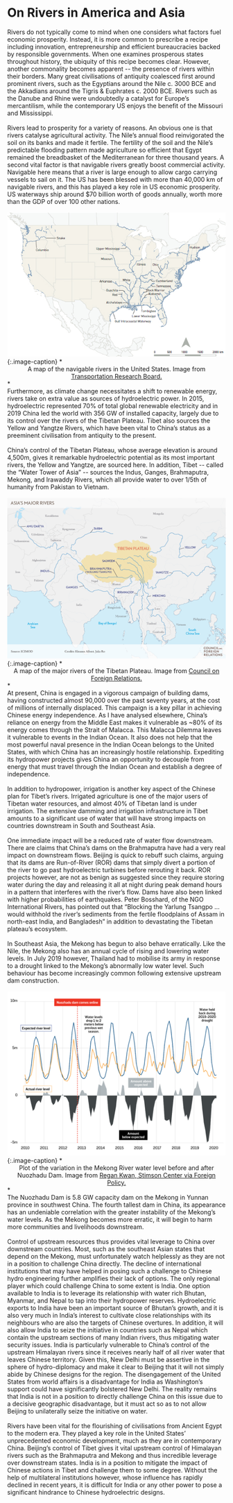 # On Rivers in America and Asia

<div class="straits">
Rivers do not typically come to mind when one considers what factors fuel economic prosperity. Instead, it is more common to prescribe a recipe including innovation, entrepreneurship and efficient bureaucracies backed by responsible governments. When one examines prosperous states throughout history, the ubiquity of this recipe becomes clear. However, another commonality becomes apparent -- the presence of rivers within their borders. Many great civilisations of antiquity coalesced first around prominent rivers, such as the Egyptians around the Nile c. 3000 BCE and the Akkadians around the Tigris & Euphrates c. 2000 BCE. Rivers such as the Danube and Rhine were undoubtedly a catalyst for Europe’s mercantilism, while the contemporary US enjoys the benefit of the Missouri and Mississippi.
</div><br>
<div class="straits">
Rivers lead to prosperity for a variety of reasons. An obvious one is that rivers catalyse agricultural activity. The Nile’s annual flood reinvigorated the soil on its banks and made it fertile. The fertility of the soil and the Nile’s predictable flooding pattern made agriculture so efficient that Egypt remained the breadbasket of the Mediterranean for three thousand years. A second vital factor is that navigable rivers greatly boost commercial activity. Navigable here means that a river is large enough to allow cargo carrying vessels to sail on it. The US has been blessed with more than 40,000 km of navigable rivers, and this has played a key role in US economic prosperity. US waterways ship around $70 billion worth of goods annually, worth more than the GDP of over 100 other nations.
</div><br>
<div style="text-align:center"><img src="./us_rivers.jpg" /></div>
{:.image-caption}
*<center>A map of the navigable rivers in the United States. Image from <a href="https://www.nap.edu/read/21763/chapter/4#16">Transportation Research Board.</a></center>*

<div class="straits">
Furthermore, as climate change necessitates a shift to renewable energy, rivers take on extra value as sources of hydroelectric power. In 2015, hydroelectric represented 70% of total global renewable electricity and in 2019 China led the world with 356 GW of installed capacity, largely due to its control over the rivers of the Tibetan Plateau. Tibet also sources the Yellow and Yangtze Rivers, which have been vital to China’s status as a preeminent civilisation from antiquity to the present.
</div><br>
<div class="straits">
China’s control of the Tibetan Plateau, whose average elevation is around 4,500m, gives it remarkable hydroelectric potential as its most important rivers, the Yellow and Yangtze, are sourced here. In addition, Tibet -- called the “Water Tower of Asia” -- sources the Indus, Ganges, Brahmaputra, Mekong, and Irawaddy Rivers, which all provide water to over 1/5th of humanity
from Pakistan to Vietnam.
</div><br>
<div style="text-align:center"><img src="./AsiasMajorRivers_RTP.jpg" /></div>
{:.image-caption}
*<center>A map of the major rivers of the Tibetan Plateau. Image from <a href="https://www.cfr.org/backgrounder/water-clouds-tibetan-plateau">Council on Foreign Relations.</a></center>*

<div class="straits">
At present, China is engaged in a vigorous campaign of building dams, having constructed almost 90,000 over the past seventy years, at the cost of millions of internally displaced. This campaign is a key pillar in achieving Chinese energy independence. As I have analysed elsewhere, China’s reliance on energy from the Middle East makes it vulnerable as ~80% of its energy comes through the Strait of Malacca. This Malacca Dilemma leaves it vulnerable to events in the Indian Ocean. It also does not help that the most powerful naval presence in the Indian Ocean belongs to the United States, with which China has an increasingly hostile relationship. Expediting its hydropower projects gives China an opportunity to decouple from energy that must travel through the Indian Ocean and establish a degree of independence.
</div><br>
<div class="straits">
In addition to hydropower, irrigation is another key aspect of the Chinese plan for Tibet’s rivers. Irrigated agriculture is one of the major users of Tibetan water resources, and almost 40% of Tibetan land is under irrigation. The extensive damming and irrigation infrastructure in Tibet amounts to a significant use of water that will have strong impacts on countries downstream in South and Southeast Asia.
</div><br>
<div class="straits">
One immediate impact will be a reduced rate of water flow downstream. There are claims that China’s dams on the Brahmaputra have had a very real impact on downstream flows. Beijing is quick to rebuff such claims, arguing that its dams are Run-of-River (ROR) dams that simply divert a portion of the river to go past hydroelectric turbines before rerouting it back. ROR projects however, are not as benign as suggested since they require storing water during the day and releasing it all at night during peak demand hours in a pattern that interferes with the river’s flow. Dams have also been linked with higher probabilities of earthquakes. Peter Bosshard, of the NGO International Rivers, has pointed out that “Blocking the Yarlung Tsangpo … would withhold the river’s sediments from the fertile floodplains of Assam in north-east India, and Bangladesh” in addition to devastating the Tibetan plateau’s ecosystem.
</div><br>
<div class="straits">
In Southeast Asia, the Mekong has begun to also behave erratically. Like the Nile, the Mekong also has an annual cycle of rising and lowering water levels. In July 2019 however, Thailand had to mobilise its army in response to a drought linked to the Mekong’s abnormally low water level. Such behaviour has become increasingly common following extensive upstream dam construction.
</div><br>
<div style="text-align:center"><img src="./Mekong-water-levels.png" /></div>
{:.image-caption}
*<center>Plot of the variation in the Mekong River water level before and after Nuozhadu Dam. Image from <a href="https://foreignpolicy.com/2020/04/22/science-shows-chinese-dams-devastating-mekong-river/">Regan Kwan, Stimson Center via Foreign Policy.</a></center>*

<div  class="straits">
The Nuozhadu Dam is 5.8 GW capacity dam on the Mekong in Yunnan province in southwest China. The fourth tallest dam in China, its appearance has an undeniable correlation with the greater instability of the Mekong’s water levels. As the Mekong becomes more erratic, it will begin to harm more communities and livelihoods downstream.
</div><br>
<div class="straits">
Control of upstream resources thus provides vital leverage to China over downstream countries. Most, such as the southeast Asian states that depend on the Mekong, must unfortunately watch helplessly as they are not in a position to challenge China directly. The decline of international institutions that may have helped in posing such a challenge to Chinese hydro engineering further amplifies their lack of options. The only regional player which could challenge China to some extent is India. One option available to India is to leverage its relationship with water rich Bhutan, Myanmar, and Nepal to tap into their hydropower reserves. Hydroelectric exports to India have been an important source of Bhutan’s growth, and it is also very much in India’s interest to cultivate close relationships with its neighbours who are also the targets of Chinese overtures. In addition, it will also allow India to seize the initiative in countries such as Nepal which contain the upstream sections of many Indian rivers, thus mitigating water security issues. India is particularly vulnerable to China’s control of the upstream Himalayan rivers since it receives nearly half of all river water that leaves Chinese territory. Given this, New Delhi must be assertive in the sphere of hydro-diplomacy and make it clear to Beijing that it will not simply abide by Chinese designs for the region. The disengagement of the United States from world affairs is a disadvantage for India as Washington’s support could have significantly bolstered New Delhi. The reality remains that India is not in a position to directly challenge China on this issue due to a decisive geographic disadvantage, but it must act so as to not allow Beijing to unilaterally seize the initiative on water.
</div><br>
<div class="straits">
Rivers have been vital for the flourishing of civilisations from Ancient Egypt to the modern era. They played a key role in the United States’ unprecedented economic development, much as they are in contemporary China. Beijing’s control of Tibet gives it vital upstream control of Himalayan rivers such as the Brahmaputra and Mekong and thus incredible leverage over downstream states. India is in a position to mitigate the impact of Chinese actions in Tibet and challenge them to some degree. Without the help of multilateral institutions however, whose influence has rapidly declined in recent years, it is difficult for India or any other power to pose a significant hindrance to Chinese hydroelectric designs.
</div>
